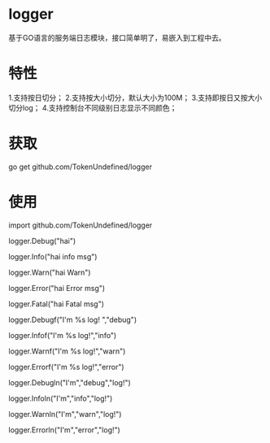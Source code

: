 # logger
基于GO语言的服务端日志模块，接口简单明了，易嵌入到工程中去。
# 特性
1.支持按日切分；
2.支持按大小切分，默认大小为100M；
3.支持即按日又按大小切分log；
4.支持控制台不同级别日志显示不同颜色；
# 获取
go get github.com/TokenUndefined/logger
# 使用
import github.com/TokenUndefined/logger

logger.Debug("hai")

logger.Info("hai info msg")

logger.Warn("hai Warn")

logger.Error("hai Error msg")

logger.Fatal("hai Fatal msg")

logger.Debugf("I'm %s log! ","debug")

logger.Infof("I'm %s log!","info")

logger.Warnf("I'm %s log!","warn")

logger.Errorf("I'm %s log!","error")

logger.Debugln("I'm","debug","log!")

logger.Infoln("I'm","info","log!")

logger.Warnln("I'm","warn","log!")

logger.Errorln("I'm","error","log!")
